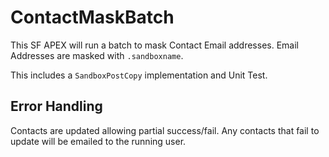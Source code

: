 # ContactMaskBatch

This SF APEX will run a batch to mask Contact Email addresses. Email Addresses are masked with `.sandboxname`.

This includes a `SandboxPostCopy` implementation and Unit Test.

## Error Handling

Contacts are updated allowing partial success/fail. Any contacts that fail to update will be emailed to the running user.
